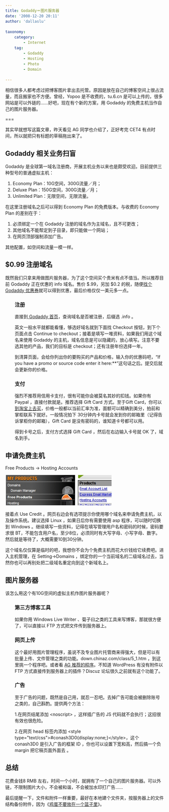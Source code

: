 ```yaml
---
title: Godaddy＝图片服务器
date: '2008-12-20 20:11'
author: 'dallaslu'

taxonomy:
    category:
        - Internet
    tag:
        - Godaddy
        - Hosting
        - Photo
        - Domain

---
```

相信很多人都考虑过把博客图片拿出去托管。原因是放在自己的博客空间上很占流量，而且搬家也不方便。曾经，Yopoo 是不收费的，tu.6.cn 是可以上传的，很多网站是可以外链的……好吧，现在有个新的方案，用 Godaddy 的免费主机当作自己的图片服务器。

===

其实早就想写这篇文章，昨天看见 AG 同学也介绍了，正好考完 CET4 有点时间，所以就把只有标题的草稿拖出来了。

## Godaddy 相关业务扫盲

Godaddy 是全球第一域名注册商，开展主机业务以来也是颇受欢迎。目前提供三种型号的普通虚拟主机：

1.   Economy Plan：10G空间，300G流量／月；
2.   Deluxe Plan：150G空间，300G流量／月；
3.   Unlimited Plan：无限空间，无限流量。

在这里注册域名之后可以得到 Economy Plan 的免费版本。与收费的 Economy Plan 的差别在于：

1.   必须绑定一个在 Godaddy 注册的域名作为主域名，且不可更改；
2.   其他域名不能帮定到子目录，即只能做一个网站；
3.   在网页顶部强制添加广告。

其他配置，如空间和流量一模一样。

## $0.99 注册域名

既然我们只拿来用做图片服务器，为了这个空间买个贵米有点不值当。所以推荐目前 Godaddy 正在优惠的 info 域名。售价 \$.99，另加 \$0.2 的税，随便<a href="http://www.google.com/search?source=ig&hl=zh-CN&rlz=1G1GGLQ_ZH-CNCN307&=&q=godaddy+coupon&btnG=Google+%E6%90%9C%E7%B4%A2&meta=lr%3D" target="_blank" title="通过 Google 来搜索">找个 Godaddy 优惠券</a>就可以得到优惠，最后价格仅仅一美元多一点。

<h3 style="padding-left: 30px">注册</h3>

<p style="padding-left: 30px">直接到<a href="http://www.godaddy.com" target="_blank"> Godaddy 首页</a>，查询域名是否被注册，后缀选 .info 。</p>

<p style="padding-left: 30px">英文一般水平就都能看懂，够选好域名就到下面找 Checkout 按钮，到下个页面点击 Continue to checkout；接着是填写一堆资料，如果我们用这个域名来使用 Godaddy 的主机，域名信息是可以隐藏的，放心填写。注意不要选其他的产品，我们的目标是 checkout；还有注册年份选择一年。</p>

<p style="padding-left: 30px">到清算页面，会给你列出你的要购买的产品和价格，输入你的优惠码吧，“If you have a promo or source code enter it here:**”这句话之后。提交后就会更新你的价格。</p>

<h3 style="padding-left: 30px">支付</h3>

<p style="padding-left: 30px">强烈不推荐用信用卡支付，很有可能你会被莫名其妙的扣钱。如果你有 Paypal ，直接付款就是。推荐选择 Gift Card 方式。至于Gift Card，你可以<a href="http://p.alimama.com/cpsglist.php?q=&u=276400&pid=mm_10606648_0_0&d=472929&str=1228211390&m=33" target="_blank">到淘宝上去买</a>，价格一般都以当前汇率为准，面额可以精确到美分，拍前和掌柜联系下就好。一般情况拍下 30分钟内卡号就会发到你的邮箱里（记得告诉掌柜你的邮箱），Gift Card 是没有密码的，谁知道卡号都可以用。</p>

<p style="padding-left: 30px">得到卡号之后，支付方式选择 Gift Card ，然后在右边输入卡号就 OK 了，域名到手。</p>

## 申请免费主机

Free Products -> Hosting Accounts

![free-hosting](free-hosting.jpg)

接着点 Use Credit 。网页右边会有选项提示你使用哪个域名来申请免费主机，以及操作系统。建议选择 Linux ，如果日后你有需要使用 asp 程序，可以随时切换到 Windows 。继续填写一些资料，记得在填写管理用户名和密码的时候，密码要求很 BT，不能包含用户名，至少8位，必须同时有大写字母、小写字母、数字。然后就是等待了，大概需要10到30分钟。

这个域名仅仅算是临时的吧，我想你不会为个免费主机而花大价钱给它续费吧。进入主机管理，在 Setting->Domains ，绑定你的一个当前域名的二级域名过去，当然你也可以再别处把二级域名重定向到这个新域名上。

## 图片服务器

该怎么用这个有10G空间的虚拟主机作图片服务器呢？

<h3 style="padding-left: 30px">第三方博客工具</h3>

<p style="padding-left: 30px">如果你用 Windows Live Writer 、菊子曰之类的工具来写博客，那就很方便了，可以直接以 FTP 方式把文件传到服务器上。</p>

<h3 style="padding-left: 30px">网页上传</h3>

<p style="padding-left: 30px">这个最好用图片管理程序，虽说不及专业图片托管商来得强大，但是可以有批量上传、文件管理之类的功能。down.chinaz.com/class/5_1.htm ，到这里挑一个程序吧。或者看 <a href="http://www.allengao.com/blog/godaddy-free-web-hosting-imagehosting-subdomain.html" target="_blank">AG 推荐的程序</a>。不知道 WordPress 有没有附件以 FTP 方式直接传到服务器上的插件？Discuz 论坛很久之前就有这个功能了。</p>

<h3 style="padding-left: 30px">广告</h3>

<p style="padding-left: 30px">至于广告的问题，既然是自己用，就忍一忍吧。去掉广告可能会被删除账号之类的，自己斟酌。提供两个方法：</p>

<p style="padding-left: 30px">1.在网页结尾添加 &lt;noscript&gt; ，这样插广告的 JS 代码就不会执行；这招很有效也很危险。</p>

<p style="padding-left: 30px">2.在网页 head 标签内添加 &lt;style type="text/css"&gt;#conash3D0{display:none;}&lt;/style&gt;，这个 conash3D0 是引入广告的框架 ID ，你也可以设置下宽和高，然后搞一个负 margin 把它稿页面外面去 。</p>

## 总结

花费金钱8 RMB 左右，时间一个小时，就拥有了一个自己的图片服务器。可以外链，不限制图片大小，不会被和谐，不会被加水印打广告……

最后提醒一下，文件和附件一样重要，最好在本地建个文件夹，按服务器上的文件结构备份附件，因为《<a href="http://www.oioq.cn/articles/picture-backup.html" target="_blank" title="小O同学的经历">鸡蛋不要放在一个篮子里</a>》。
